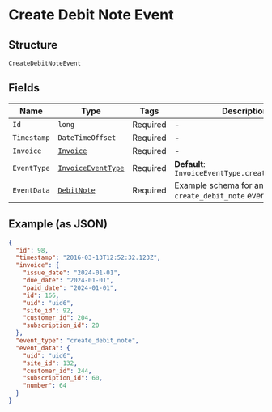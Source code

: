 
# Create Debit Note Event

## Structure

`CreateDebitNoteEvent`

## Fields

| Name | Type | Tags | Description |
|  --- | --- | --- | --- |
| `Id` | `long` | Required | - |
| `Timestamp` | `DateTimeOffset` | Required | - |
| `Invoice` | [`Invoice`](../../doc/models/invoice.md) | Required | - |
| `EventType` | [`InvoiceEventType`](../../doc/models/invoice-event-type.md) | Required | **Default**: `InvoiceEventType.create_debit_note` |
| `EventData` | [`DebitNote`](../../doc/models/debit-note.md) | Required | Example schema for an `create_debit_note` event |

## Example (as JSON)

```json
{
  "id": 98,
  "timestamp": "2016-03-13T12:52:32.123Z",
  "invoice": {
    "issue_date": "2024-01-01",
    "due_date": "2024-01-01",
    "paid_date": "2024-01-01",
    "id": 166,
    "uid": "uid6",
    "site_id": 92,
    "customer_id": 204,
    "subscription_id": 20
  },
  "event_type": "create_debit_note",
  "event_data": {
    "uid": "uid6",
    "site_id": 132,
    "customer_id": 244,
    "subscription_id": 60,
    "number": 64
  }
}
```

